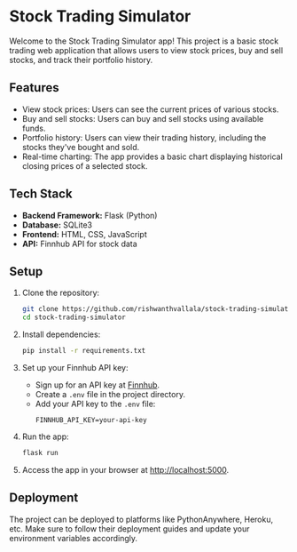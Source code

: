 
# Stock Trading Simulator

Welcome to the Stock Trading Simulator app! This project is a basic stock trading web application that allows users to view stock prices, buy and sell stocks, and track their portfolio history.

## Features

- View stock prices: Users can see the current prices of various stocks.
- Buy and sell stocks: Users can buy and sell stocks using available funds.
- Portfolio history: Users can view their trading history, including the stocks they've bought and sold.
- Real-time charting: The app provides a basic chart displaying historical closing prices of a selected stock.



## Tech Stack

- **Backend Framework:** Flask (Python)
- **Database:** SQLite3
- **Frontend:** HTML, CSS, JavaScript
- **API:** Finnhub API for stock data

## Setup

1. Clone the repository:

   ```sh
   git clone https://github.com/rishwanthvallala/stock-trading-simulator.git
   cd stock-trading-simulator
   ```

2. Install dependencies:

   ```sh
   pip install -r requirements.txt
   ```

3. Set up your Finnhub API key:
   - Sign up for an API key at [Finnhub](https://finnhub.io/).
   - Create a `.env` file in the project directory.
   - Add your API key to the `.env` file:
     ```
     FINNHUB_API_KEY=your-api-key
     ```

4. Run the app:

   ```sh
   flask run
   ```

5. Access the app in your browser at [http://localhost:5000](http://localhost:5000).

## Deployment

The project can be deployed to platforms like PythonAnywhere, Heroku, etc. Make sure to follow their deployment guides and update your environment variables accordingly.

